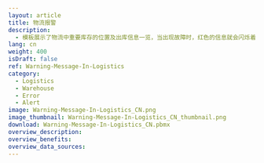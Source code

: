```yaml
---
layout: article
title: 物流报警
description: 
  - 模板展示了物流中重要库存的位置及出库信息一览，当出现故障时，红色的信息就会闪烁着向工人报警。通过添加自己的数据源并定制脚本，您就可以使其满足自身需要。
lang: cn
weight: 400
isDraft: false
ref: Warning-Message-In-Logistics
category:
  - Logistics
  - Warehouse
  - Error
  - Alert
image: Warning-Message-In-Logistics_CN.png
image_thumbnail: Warning-Message-In-Logistics_CN_thumbnail.png
download: Warning-Message-In-Logistics_CN.pbmx
overview_description:
overview_benefits:
overview_data_sources:
---
```


